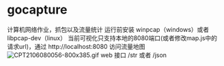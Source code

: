 # gocapture
计算机网络作业，抓包以及流量统计
运行前安装 winpcap（windows）或者 libpcap-dev（linux）
当前可视化只支持本地的8080端口(或者修改map.js中的请求url)，通过 http://localhost:8080 访问流量地图
![CPT2106080056-800x385.gif](https://img.aoyouer.com/images/2021/06/08/CPT2106080056-800x385.gif)
web 接口 /str 或者 /json
